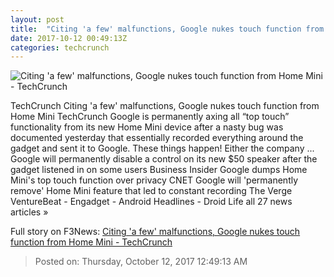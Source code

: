 ```yaml
---
layout: post
title:  "Citing 'a few' malfunctions, Google nukes touch function from Home Mini - TechCrunch"
date: 2017-10-12 00:49:13Z
categories: techcrunch
---
```


![Citing 'a few' malfunctions, Google nukes touch function from Home Mini - TechCrunch](https://tctechcrunch2011.files.wordpress.com/2017/10/google-home-mini1.jpg)

TechCrunch Citing 'a few' malfunctions, Google nukes touch function from Home Mini TechCrunch Google is permanently axing all “top touch” functionality from its new Home Mini device after a nasty bug was documented yesterday that essentially recorded everything around the gadget and sent it to Google. These things happen! Either the company ... Google will permanently disable a control on its new $50 speaker after the gadget listened in on some users Business Insider Google dumps Home Mini's top touch function over privacy CNET Google will 'permanently remove' Home Mini feature that led to constant recording The Verge VentureBeat - Engadget - Android Headlines - Droid Life all 27 news articles »


Full story on F3News: [Citing 'a few' malfunctions, Google nukes touch function from Home Mini - TechCrunch](http://www.f3nws.com/n/yTZZN)

> Posted on: Thursday, October 12, 2017 12:49:13 AM

